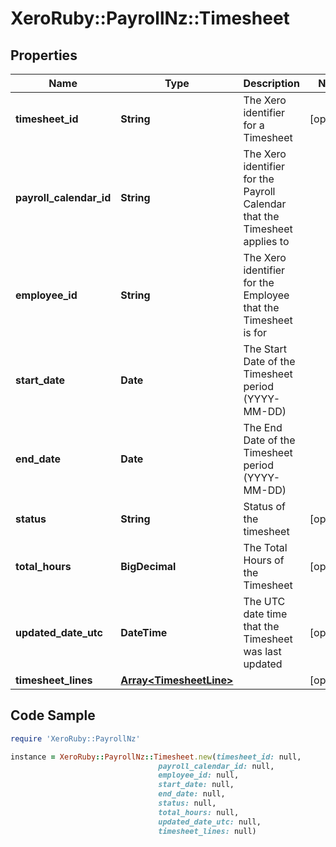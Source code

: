 # XeroRuby::PayrollNz::Timesheet

## Properties

Name | Type | Description | Notes
------------ | ------------- | ------------- | -------------
**timesheet_id** | **String** | The Xero identifier for a Timesheet | [optional] 
**payroll_calendar_id** | **String** | The Xero identifier for the Payroll Calendar that the Timesheet applies to | 
**employee_id** | **String** | The Xero identifier for the Employee that the Timesheet is for | 
**start_date** | **Date** | The Start Date of the Timesheet period (YYYY-MM-DD) | 
**end_date** | **Date** | The End Date of the Timesheet period (YYYY-MM-DD) | 
**status** | **String** | Status of the timesheet | [optional] 
**total_hours** | **BigDecimal** | The Total Hours of the Timesheet | [optional] 
**updated_date_utc** | **DateTime** | The UTC date time that the Timesheet was last updated | [optional] 
**timesheet_lines** | [**Array&lt;TimesheetLine&gt;**](TimesheetLine.md) |  | [optional] 

## Code Sample

```ruby
require 'XeroRuby::PayrollNz'

instance = XeroRuby::PayrollNz::Timesheet.new(timesheet_id: null,
                                 payroll_calendar_id: null,
                                 employee_id: null,
                                 start_date: null,
                                 end_date: null,
                                 status: null,
                                 total_hours: null,
                                 updated_date_utc: null,
                                 timesheet_lines: null)
```


